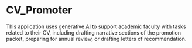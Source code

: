 # CV_Promoter
This application uses generative AI to support academic faculty with tasks related to their CV, including drafting narrative sections of the promotion packet, preparing for annual review, or drafting letters of recommendation.
